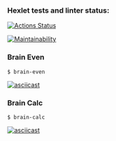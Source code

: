 ### Hexlet tests and linter status:
[![Actions Status](https://github.com/SuperKanat/frontend-project-44/workflows/hexlet-check/badge.svg)](https://github.com/SuperKanat/frontend-project-44/actions)

[![Maintainability](https://api.codeclimate.com/v1/badges/ae8b435447f24a9052fe/maintainability)](https://codeclimate.com/github/SuperKanat/frontend-project-44/maintainability)

### Brain Even
    $ brain-even
[![asciicast](https://asciinema.org/a/uNsiu8m56JNxAd1KSNw3ejxP9.svg)](https://asciinema.org/a/uNsiu8m56JNxAd1KSNw3ejxP9)

### Brain Calc
    $ brain-calc
[![asciicast](https://asciinema.org/a/y9cMM6qHDmRBv3W2x8liCxwEY.svg)](https://asciinema.org/a/y9cMM6qHDmRBv3W2x8liCxwEY)